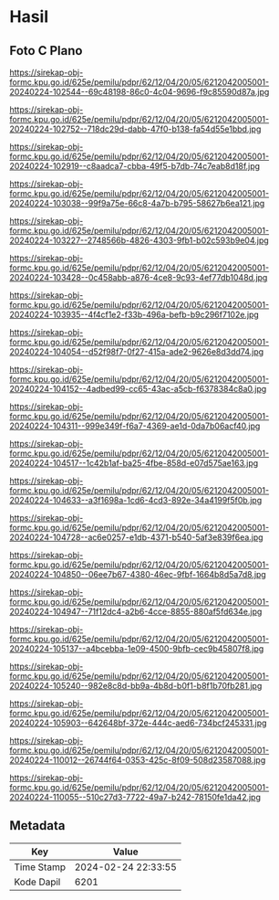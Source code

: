 # Hasil

## Foto C Plano

https://sirekap-obj-formc.kpu.go.id/625e/pemilu/pdpr/62/12/04/20/05/6212042005001-20240224-102544--69c48198-86c0-4c04-9696-f9c85590d87a.jpg

https://sirekap-obj-formc.kpu.go.id/625e/pemilu/pdpr/62/12/04/20/05/6212042005001-20240224-102752--718dc29d-dabb-47f0-b138-fa54d55e1bbd.jpg

https://sirekap-obj-formc.kpu.go.id/625e/pemilu/pdpr/62/12/04/20/05/6212042005001-20240224-102919--c8aadca7-cbba-49f5-b7db-74c7eab8d18f.jpg

https://sirekap-obj-formc.kpu.go.id/625e/pemilu/pdpr/62/12/04/20/05/6212042005001-20240224-103038--99f9a75e-66c8-4a7b-b795-58627b6ea121.jpg

https://sirekap-obj-formc.kpu.go.id/625e/pemilu/pdpr/62/12/04/20/05/6212042005001-20240224-103227--2748566b-4826-4303-9fb1-b02c593b9e04.jpg

https://sirekap-obj-formc.kpu.go.id/625e/pemilu/pdpr/62/12/04/20/05/6212042005001-20240224-103428--0c458abb-a876-4ce8-9c93-4ef77db1048d.jpg

https://sirekap-obj-formc.kpu.go.id/625e/pemilu/pdpr/62/12/04/20/05/6212042005001-20240224-103935--4f4cf1e2-f33b-496a-befb-b9c296f7102e.jpg

https://sirekap-obj-formc.kpu.go.id/625e/pemilu/pdpr/62/12/04/20/05/6212042005001-20240224-104054--d52f98f7-0f27-415a-ade2-9626e8d3dd74.jpg

https://sirekap-obj-formc.kpu.go.id/625e/pemilu/pdpr/62/12/04/20/05/6212042005001-20240224-104152--4adbed99-cc65-43ac-a5cb-f6378384c8a0.jpg

https://sirekap-obj-formc.kpu.go.id/625e/pemilu/pdpr/62/12/04/20/05/6212042005001-20240224-104311--999e349f-f6a7-4369-ae1d-0da7b06acf40.jpg

https://sirekap-obj-formc.kpu.go.id/625e/pemilu/pdpr/62/12/04/20/05/6212042005001-20240224-104517--1c42b1af-ba25-4fbe-858d-e07d575ae163.jpg

https://sirekap-obj-formc.kpu.go.id/625e/pemilu/pdpr/62/12/04/20/05/6212042005001-20240224-104633--a3f1698a-1cd6-4cd3-892e-34a4199f5f0b.jpg

https://sirekap-obj-formc.kpu.go.id/625e/pemilu/pdpr/62/12/04/20/05/6212042005001-20240224-104728--ac6e0257-e1db-4371-b540-5af3e839f6ea.jpg

https://sirekap-obj-formc.kpu.go.id/625e/pemilu/pdpr/62/12/04/20/05/6212042005001-20240224-104850--06ee7b67-4380-46ec-9fbf-1664b8d5a7d8.jpg

https://sirekap-obj-formc.kpu.go.id/625e/pemilu/pdpr/62/12/04/20/05/6212042005001-20240224-104947--71f12dc4-a2b6-4cce-8855-880af5fd634e.jpg

https://sirekap-obj-formc.kpu.go.id/625e/pemilu/pdpr/62/12/04/20/05/6212042005001-20240224-105137--a4bcebba-1e09-4500-9bfb-cec9b45807f8.jpg

https://sirekap-obj-formc.kpu.go.id/625e/pemilu/pdpr/62/12/04/20/05/6212042005001-20240224-105240--982e8c8d-bb9a-4b8d-b0f1-b8f1b70fb281.jpg

https://sirekap-obj-formc.kpu.go.id/625e/pemilu/pdpr/62/12/04/20/05/6212042005001-20240224-105903--642648bf-372e-444c-aed6-734bcf245331.jpg

https://sirekap-obj-formc.kpu.go.id/625e/pemilu/pdpr/62/12/04/20/05/6212042005001-20240224-110012--26744f64-0353-425c-8f09-508d23587088.jpg

https://sirekap-obj-formc.kpu.go.id/625e/pemilu/pdpr/62/12/04/20/05/6212042005001-20240224-110055--510c27d3-7722-49a7-b242-78150fe1da42.jpg


## Metadata

| Key        | Value               |
| ---------- | ------------------- |
| Time Stamp | 2024-02-24 22:33:55 |
| Kode Dapil | 6201                |



